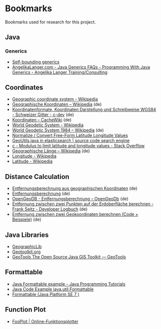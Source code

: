 # Bookmarks

Bookmarks used for research for this project.

## Java

### Generics

* [Self-bounding generics](http://www.artima.com/weblogs/viewpost.jsp?thread=136394)
* [AngelikaLanger.com - Java Generics FAQs - Programming With Java Generics - Angelika Langer Training/Consulting](http://www.angelikalanger.com/GenericsFAQ/FAQSections/ProgrammingIdioms.html#FAQ206)

## Coordinates

* [Geographic coordinate system - Wikipedia](https://en.wikipedia.org/wiki/Geographic_coordinate_system)
* [Geographische Koordinaten – Wikipedia](https://de.wikipedia.org/wiki/Geographische_Koordinaten) (de)
* [Koordinatenformate, Koordinaten Darstellung und Schreibweise WGS84 - Schweizer Gitter - c-dev](http://www.c-dev.ch/2012/10/26/koordinatenformate/) (de)
* [Koordinaten – CacheWiki](https://www.cachewiki.de/wiki/Koordinaten) (de)
* [World Geodetic System - Wikipedia](https://en.wikipedia.org/wiki/World_Geodetic_System)
* [World Geodetic System 1984 – Wikipedia](https://de.wikipedia.org/wiki/World_Geodetic_System_1984) (de)
* [Normalize / Convert Free-Form Latitude Longitude Values](http://www.tranzoa.net/~alex/cgi-bin/latlon_cgi.py)
* [GeoUtils.java in elasticsearch | source code search engine](https://searchcode.com/codesearch/view/72062536/)
* [c - Modulus to limit latitude and longitude values - Stack Overflow](http://stackoverflow.com/questions/13368525/modulus-to-limit-latitude-and-longitude-values)
* [Geographische Länge – Wikipedia](https://de.wikipedia.org/wiki/Geographische_L%C3%A4nge) (de)
* [Longitude - Wikipedia](https://en.wikipedia.org/wiki/Longitude)
* [Latitude - Wikipedia](https://en.wikipedia.org/wiki/Latitude)

## Distance Calculation

* [Entfernungsberechnung aus geographischen Koordinaten](http://www.iaktueller.de/exx.php) (de)
* [Entfernungsberechnung](http://www.new-media-engineering.com/entfernung/berechnung.php) (de)
* [OpenGeoDB - Entfernungsberechnung – OpenGeoDb](http://opengeodb.org/wiki/OpenGeoDB_-_Entfernungsberechnung) (de)
* [Entfernung zwischen zwei Punkten auf der Erdoberfläche berechnen - Frank Seitz - Developer Logbuch](http://fseitz.de/blog/index.php?/archives/127-Entfernung-zwischen-zwei-Punkten-auf-der-Erdoberflaeche-berechnen.html) (de)
* [Entfernung zwischen zwei Geokoordinaten berechnen (Code + Beispiele)](http://phplernen.org/snippets/entfernung-zwischen-zwei-geokoordinaten-berechnen/) (de)

## Java Libraries

* [GeographicLib](http://geographiclib.sourceforge.net/)
* [Geotoolkit.org](http://www.geotoolkit.org/)
* [GeoTools The Open Source Java GIS Toolkit — GeoTools](http://geotools.org/)

## Formattable

* [Java Formattable example - Java Programming Tutorials](http://farenda.com/java/java-formattable-example/)
* [Java Code Example java.util.Formattable](http://www.programcreek.com/java-api-examples/index.php?api=java.util.Formattable)
* [Formattable (Java Platform SE 7 )](https://docs.oracle.com/javase/7/docs/api/java/util/Formattable.html)

## Function Plot

* [FooPlot | Online-Funktionsplotter](http://fooplot.com/)
